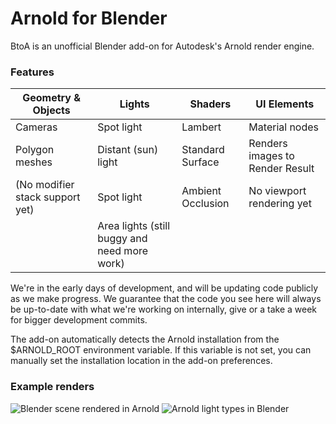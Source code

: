 # Arnold for Blender #

BtoA is an unofficial Blender add-on for Autodesk's Arnold render engine.

### Features ###

| Geometry & Objects              | Lights              | Shaders            | UI Elements                     |
| ------------------------------- | ------------------- | ------------------ | ------------------------------- |
| Cameras                         | Spot light          |  Lambert           | Material nodes                  | 
| Polygon meshes                  | Distant (sun) light |  Standard Surface  | Renders images to Render Result |
| (No modifier stack support yet) | Spot light          |  Ambient Occlusion | No viewport rendering yet       |
|                                 | Area lights (still buggy and need more work) |     |

We're in the early days of development, and will be updating code publicly as we make progress. We guarantee that the code you see here will always be up-to-date with what we're working on internally, give or a take a week for bigger development commits.

The add-on automatically detects the Arnold installation from the $ARNOLD_ROOT environment variable. If this variable is not set, you can manually set the installation location in the add-on preferences.

### Example renders ###
![Blender scene rendered in Arnold](https://bitbucket.org/luna-digital/btoa/raw/6531748064be792af98c537d1816d6841bf029e8/examples/lambert.png)
![Arnold light types in Blender](https://bitbucket.org/luna-digital/btoa/raw/8ca83472a8ac33bc0f9b8238c0c882b7e4828925/examples/arnold_light_types.jpg)

